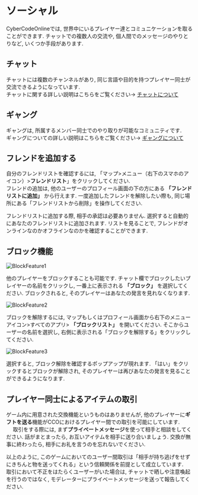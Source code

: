 # ソーシャル
CyberCodeOnlineでは, 世界中にいるプレイヤー達とコミュニケーションを取ることができます. チャットでの複数人の交流や, 個人間でのメッセージのやりとりなど, いくつか手段があります.

## チャット
チャットには複数のチャンネルがあり, 同じ言語や目的を持つプレイヤー同士が交流できるようになっています.   
チャットに関する詳しい説明はこちらをご覧ください→ [チャットについて](https://cybercodeonline.com/markdown?path=tutorial%2Fchat.md)

## ギャング
ギャングは, 所属するメンバー同士でのやり取りが可能なコミュニティです.   
ギャングについての詳しい説明はこちらをご覧ください→ [ギャングについて](https://cybercodeonline.com/markdown?path=tutorial%2Fgangs.md)

## フレンドを追加する
自分のフレンドリストを確認するには, 「マップ>メニュー（右下のスマホのアイコン）>**フレンドリスト**」をクリックしてください.  
フレンドの追加は, 他のユーザーのプロフィール画面の下の方にある **「フレンドリストに追加」** から行えます. 一度追加したフレンドを解除したい際も, 同じ場所にある「フレンドリストから削除」を操作してください.

フレンドリストに追加する際, 相手の承認は必要ありません. 選択すると自動的にあなたのフレンドリストに追加されます. リストを見ることで, フレンドがオンラインなのかオフラインなのかを確認することができます.

## ブロック機能

![BlockFeature1](/resources/mobile-tutorial/BlockFeature1.png)

他のプレイヤーをブロックすることも可能です. チャット欄でブロックしたいプレイヤーの名前をクリックし, 一番上に表示される **「ブロック」** を選択してください. ブロックされると, そのプレイヤーはあなたの発言を見れなくなります.

![BlockFeature2](/resources/mobile-tutorial/BlockFeature2.png)

ブロックを解除するには, マップもしくはプロフィール画面から右下のメニューアイコン>すべてのアプリ> **「ブロックリスト」** を開いてください. そこからユーザーの名前を選択し, 右側に表示される「ブロックを解除する」をクリックしてください.

![BlockFeature3](/resources/mobile-tutorial/BlockFeature3.png)

選択すると, ブロック解除を確認するポップアップが現れます. 「はい」をクリックするとブロックが解除され, そのプレイヤーは再びあなたの発言を見ることができるようになります. 

## プレイヤー同士によるアイテムの取引
ゲーム内に用意された交換機能というものはありませんが, 他のプレイヤーに**ギフトを送る**機能がCCOにおけるプレイヤー間での取引を可能にしています. 　
取引をする際には, まず**プライベートメッセージ**を使って相手と相談をしてください. 話がまとまったら, お互いアイテムを相手に送り合いましょう. 交換が無事に終わったら, 相手にお礼を言うのを忘れないでください.  

以上のように, このゲームにおいてのユーザー間取引は「相手が持ち逃げをせずにきちんと物を送ってくれる」という信頼関係を前提として成立しています.  
取引において不正をはたらくユーザーがいた場合は, チャットで晒しや注意喚起を行うのではなく, モデレーターにプライベートメッセージを送って報告してください. 
